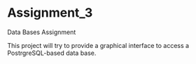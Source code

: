 # Assignment_3
Data Bases Assignment

This project will try to provide a graphical interface to access a PostrgreSQL-based data base.
